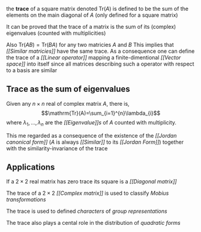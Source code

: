 the **trace** of a square matrix 
	denoted $\mathrm{Tr}(A)$
		is defined to be the sum of the elements on the main diagonal of $A$
			(only defined for a square matrix)

It can be proved that the trace of a matrix 
	is the sum of its (complex) eigenvalues 
		(counted with multiplicities)

Also $\mathrm{Tr}(AB)=\mathrm{Tr}(BA)$ 
		for any two matricies $A$ and $B$
	This implies that *[[Similar matricies]]* have the same trace.
		As a consequence one can define 
			the trace of a *[[Linear operator]]* mapping a finite-dimentional *[[Vector space]]* into itself
				since all matrices describing such a operator with respect to a basis are similar

## Trace as the sum of eigenvalues

Given any $n\times n$ real of complex matrix $A$, there is,
$$\mathrm{Tr}(A)=\sum_{i=1}^{n}\lambda_{i}$$
	where $\lambda_{1}, \dots, \lambda_{n}$ are the *[[Eigenvalue]]s* of $A$ 
		counted with multiplicity.

This me regarded as a consequence
	of the existence of the *[[Jordan canonical form]]*
		($A$ is always *[[Similar]]* to its *[[Jordan Form]]*)
		together with the similarity-invariance of the trace

## Applications

If a $2\times 2$ real matrix has zero trace
	its square is a *[[Diagonal matrix]]*

The trace of a $2\times 2$ *[[Complex matrix]]* is used to classify *Mobius transformations*

The trace is used to defined *characters* of *group representations*

The trace also plays a cental role in the distribution of *quadratic forms*
